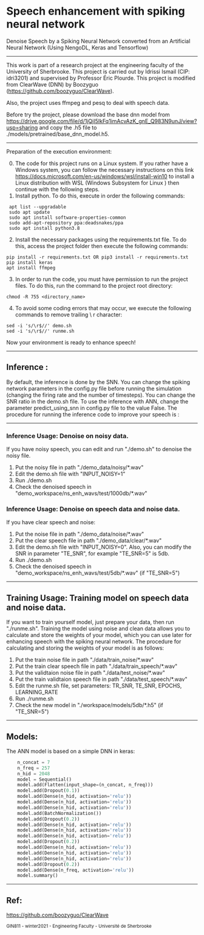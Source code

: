 # Speech enhancement with spiking neural network
Denoise Speech by a Spiking Neural Network converted from an Artificial Neural Network (Using NengoDL, Keras and Tensorflow) 

------------------

This work is part of a research project at the engineering faculty of the University of Sherbrooke. This project is carried out by Idrissi Ismail (CIP: idri3201) and supervised by Professor Éric Plourde.
This project is modified from ClearWave (DNN) by Boozyguo (https://github.com/boozyguo/ClearWave). 

Also, the project uses ffmpeg and pesq to deal with speech data.

Before try the project, please download the base dnn model from https://drive.google.com/file/d/1jQjI5IkFq1imAcvAzK_gnE_Q983N9unJ/view?usp=sharing
 and copy the .h5 file to ./models/pretrained/base_dnn_model.h5.


------------------
Preparation of the execution environment:

0. The code for this project runs on a Linux system. If you rather have a Windows system, you can follow the necessary instructions on this link https://docs.microsoft.com/en-us/windows/wsl/install-win10 to install a Linux distribution with WSL (Windows Subsystem for Linux ) then continue with the following steps.
1. Install python. To do this, execute in order the following commands:
```
 apt list --upgradable
 sudo apt update
 sudo apt install software-properties-common
 sudo add-apt-repository ppa:deadsnakes/ppa
 sudo apt install python3.8
```
2. Install the necessary packages using the requirements.txt file. To do this, access the project folder then execute the following commands:
```
pip install -r requirements.txt OR pip3 install -r requirements.txt	
pip install keras
apt install ffmpeg
```
3. In order to run the code, you must have permission to run the project files. To do this, run the command to the project root directory:
```
chmod -R 755 <directory_name>
```
4. To avoid some coding errors that may occur, we execute the following commands to remove trailing \ r character:
```
sed -i 's/\r$//' demo.sh
sed -i 's/\r$//' runme.sh
```

Now your environment is ready to enhance speech!

------------------

## Inference :
By default, the inference is done by the SNN. You can change the spiking network parameters in the config.py file before running the simulation (changing the firing rate and the number of timesteps). You can change the SNR ratio in the demo.sh file.
To use the inference with ANN, change the parameter predict_using_snn in config.py file to the value False. 
The procedure for running the inference code to improve your speech is :

------------------

### Inference Usage: Denoise on noisy data. 
If you have noisy speech, you can edit and run "./demo.sh" to denoise the noisy file. 

1. Put the noisy file in path "./demo_data/noisy/*.wav"
2. Edit the demo.sh file with "INPUT_NOISY=1" 
3. Run ./demo.sh
4. Check the denoised speech in "demo_workspace/ns_enh_wavs/test/1000db/*.wav"

### Inference Usage: Denoise on speech data and noise data. 
If you have clear speech and noise: 

1. Put the noise file in path "./demo_data/noise/*.wav"
2. Put the clear speech file in path "./demo_data/clear/*.wav"
3. Edit the demo.sh file with "INPUT_NOISY=0". Also, you can modify the SNR in parameter "TE_SNR", for example "TE_SNR=5" is 5db.
4. Run ./demo.sh
5. Check the denoised speech in "demo_workspace/ns_enh_wavs/test/5db/*.wav" (if "TE_SNR=5") 

------------------

## Training Usage: Training model on speech data and noise data. 
If you want to train yourself model, just prepare your data, then run "./runme.sh".
Training the model using noise and clean data allows you to calculate and store the weights of your model, which you can use later for enhancing speech with the spiking neural network.
The procedure for calculating and storing the weights of your model is as follows:

1. Put the train noise file in path "./data/train_noise/*.wav"
2. Put the train clear speech file in path "./data/train_speech/*.wav"
3. Put the validtaion noise file in path "./data/test_noise/*.wav"
4. Put the train validtaion speech file in path "./data/test_speech/*.wav"
5. Edit the runme.sh file, set parameters: TR_SNR, TE_SNR, EPOCHS, LEARNING_RATE
6. Run ./runme.sh
7. Check the new model in "./workspace/models/5db/*.h5" (if "TE_SNR=5") 

------------------


## Models:

The ANN model is based on a simple DNN in keras:

```python
    n_concat = 7
    n_freq = 257
    n_hid = 2048
    model = Sequential()
    model.add(Flatten(input_shape=(n_concat, n_freq)))
    model.add(Dropout(0.1))
    model.add(Dense(n_hid, activation='relu'))
    model.add(Dense(n_hid, activation='relu'))
    model.add(Dense(n_hid, activation='relu'))
    model.add(BatchNormalization())
    model.add(Dropout(0.2))
    model.add(Dense(n_hid, activation='relu'))
    model.add(Dense(n_hid, activation='relu'))
    model.add(Dense(n_hid, activation='relu'))
    model.add(Dropout(0.2))
    model.add(Dense(n_hid, activation='relu'))
    model.add(Dense(n_hid, activation='relu'))
    model.add(Dense(n_hid, activation='relu'))
    model.add(Dropout(0.2))
    model.add(Dense(n_freq, activation='relu'))
    model.summary()
```


------------------

## Ref:

 https://github.com/boozyguo/ClearWave
 
 <p><small>GIN811 - winter2021 - Engineering Faculty - Université de Sherbrooke</small></p>
 
